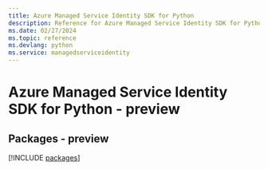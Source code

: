 ```yaml
---
title: Azure Managed Service Identity SDK for Python
description: Reference for Azure Managed Service Identity SDK for Python
ms.date: 02/27/2024
ms.topic: reference
ms.devlang: python
ms.service: managedserviceidentity
---
```

# Azure Managed Service Identity SDK for Python - preview
## Packages - preview
[!INCLUDE [packages](managed-service-identity-index.md)]